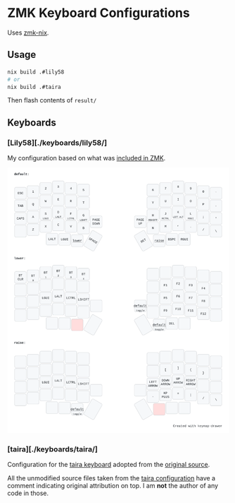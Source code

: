 # ZMK Keyboard Configurations

Uses [zmk-nix][zmk-nix].

## Usage

```bash
nix build .#lily58
# or
nix build .#taira
```

Then flash contents of `result/`

## Keyboards

### [Lily58][./keyboards/lily58/]

My configuration based on what was [included in ZMK][lily58-cfg].

![layout](./keyboards/lily58/lily58.svg)

### [taira][./keyboards/taira/]

Configuration for the [taira keyboard][taira-keyboard] adopted from the [original source][taira-cfg].

All the unmodified source files taken from the [taira configuration][taira-cfg] have a comment indicating original attribution on top. I am **not** the author of any code in those.

[zmk-nix]: https://github.com/lilyinstarlight/zmk-nix
[lily58-keyboard]: https://github.com/kata0510/Lily58
[lily58-cfg]: https://github.com/zmkfirmware/zmk/tree/main/app/boards/shields/lily58
[taira-keyboard]: https://github.com/strayer/taira-keyboard
[taira-cfg]: https://github.com/strayer/taira-keyboard-zmk-config
